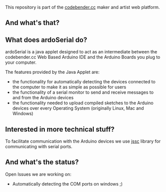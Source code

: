 This repository is part of the [codebender.cc](http://www.codebender.cc) maker and artist web platform.

## And what's that?

## What does ardoSerial do?

ardoSerial is a java applet designed to act as an intermediate between the codebender.cc Web Based Arduino IDE and the Arduino Boards you plug to your computer.

The features provided by the Java Applet are:
* the functionality for automatically detecting the devices connected to the computer to make it as simple as possible for users 
* the functionality of a serial monitor to send and receive messages to and from the Arduino devices
* the functionality needed to upload compiled sketches to the Arduino devices over every Operating System (originally Linux, Mac and Windows)

## Interested in more technical stuff?

To facilitate communication with the Arduino devices we use [jssc](http://code.google.com/p/java-simple-serial-connector/) library for communicating with serial ports.


## And what's the status?

Open Issues we are working on:
* Automatically detecting the COM ports on windows ;)
